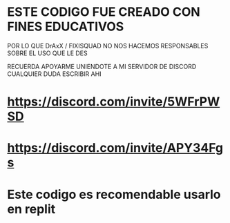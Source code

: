 # ESTE CODIGO FUE CREADO CON FINES EDUCATIVOS

POR LO QUE DrAxX / FIXISQUAD NO NOS HACEMOS RESPONSABLES 
SOBRE EL USO QUE LE DES

RECUERDA APOYARME UNIENDOTE A MI SERVIDOR DE DISCORD
CUALQUIER DUDA ESCRIBIR AHI 

# https://discord.com/invite/5WFrPWSD

# https://discord.com/invite/APY34Fgs

# Este codigo es recomendable usarlo en replit
